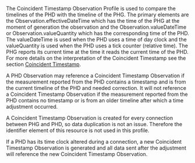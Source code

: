The Coincident Timestamp Observation Profile is used to compare the timelines of the PHD with the timeline of the PHG. The primary elements are the Observation.effectiveDateTime which has the time of the PHG at the moment of generation the observation and the Observation.valueDateTime or Observation.valueQuantity which has the corresponding time of the PHD. The valueDateTime is used when the PHD uses a time of day clock and the valueQuantity is used when the PHD uses a tick counter (relative time). The PHG reports its current time at the time it reads the current time of the PHD. For more details on the interpretation of the Coincident Timestamp see the section [Coincident Timestamp](CoincidentTimeStamp.html).

A PHD Observation may reference a Coincident Timestamp Observation if the measurement reported from the PHD contains a timestamp and is from the current timeline of the PHD and needed correction. It will not reference a Coincident Timestamp Observation if the measurement reported from the PHD contains no timestamp or is from an older timeline after which a time adjustment occurred.

A Coincident Timestamp Observation is created for every connection between PHG and PHD, so data duplication is not an issue. Therefore the identifier element of this resource is not used in this profile.

If a PHD has its time clock altered during a connection, a new Coincident Timestamp Observation is generated and all data sent after the adjustment will reference the new Coincident Timestamp Observation. 
